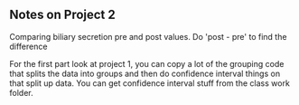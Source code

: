 ## Notes on Project 2

Comparing biliary secretion pre and post values.
Do 'post - pre' to find the difference

For the first part look at project 1, you can copy a lot of the grouping code that splits the data into groups and then do confidence interval things on that split up data. You can get confidence interval stuff from the class work folder.



